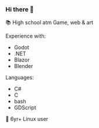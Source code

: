 ### Hi there 👋

📚 High school atm
Game, web & art

Experience with:
- Godot
- .NET
- Blazor
- Blender

Languages: 
-  C#
-  C
-  bash
-  GDScript

🐧 6yr+ Linux user 

